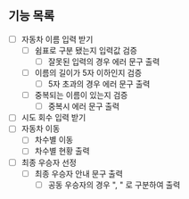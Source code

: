 ## 기능 목록
- [ ] 자동차 이름 입력 받기
  - [ ] 쉼표로 구분 됐는지 입력값 검증
    - [ ] 잘못된 입력의 경우 에러 문구 출력
  - [ ] 이름의 길이가 5자 이하인지 검증
    - [ ] 5자 초과의 경우 에러 문구 출력
  - [ ] 중복되는 이름이 있는지 검증
    - [ ] 중복시 에러 문구 출력
- [ ] 시도 회수 입력 받기
- [ ] 자동차 이동
  - [ ] 차수별 이동
  - [ ] 차수별 현황 출력
- [ ] 최종 우승자 선정
  - [ ] 최종 우승자 안내 문구 출력
    - [ ] 공동 우승자의 경우 ", " 로 구분하여 출력
